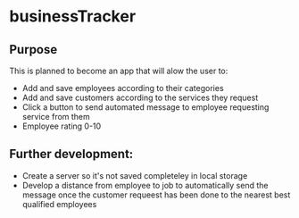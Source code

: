 # businessTracker

## Purpose

This is planned to become an app that will alow the user to:
* Add and save employees according to their categories
* Add and save customers according to the services they request
* Click a button to send automated message to employee requesting service from them
* Employee rating 0-10

## Further development:
* Create a server so it's not saved completeley in local storage
* Develop a distance from employee to job to automatically send the message once the customer requeest has been done to the nearest best qualified employees